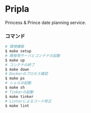 # Pripla

Princess & Prince date planning service.

### コマンド

```bash
# 環境構築
$ make setup
# 開発用サーバとコンテナの起動
$ make up
# コンテナの終了
$ make down
# Dockerのプロセス確認
$ make ps
# シェルの起動
$ make sh
# Tinkerの起動
$ make tinker
# Linterによるコード修正
$ make lint
```
